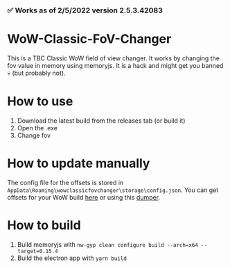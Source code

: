 ### ✅ Works as of 2/5/2022 version 2.5.3.42083

# WoW-Classic-FoV-Changer
This is a TBC Classic WoW field of view changer. 
It works by changing the fov value in memory using memoryjs. It is a hack and might get you banned 💀 (but probably not).

# How to use
1. Download the latest build from the releases tab (or build it)
2. Open the .exe
3. Change fov
# How to update manually
The config file for the offsets is stored in `AppData\Roaming\wowclassicfovchanger\storage\config.json`. You can get offsets for your WoW build [here](https://www.ownedcore.com/forums/world-of-warcraft/world-of-warcraft-bots-programs/wow-memory-editing) or using this [dumper](https://github.com/Razzue/Wow-Dumper).
# How to build
1. Build memoryjs with `nw-gyp clean configure build --arch=x64 --target=0.15.4`
2. Build the electron app with `yarn build`
